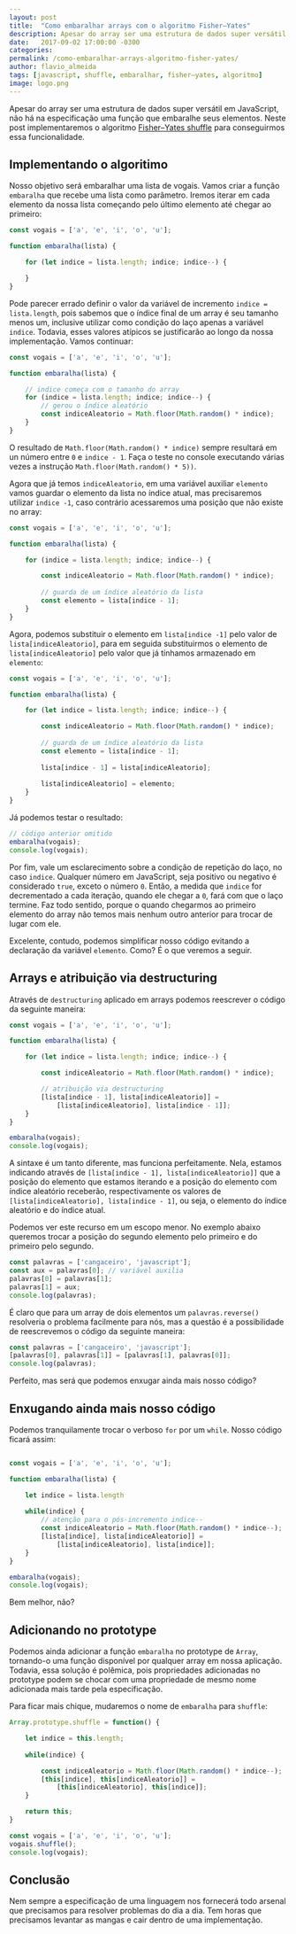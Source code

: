 ```yaml
---
layout: post
title:  "Como embaralhar arrays com o algoritmo Fisher–Yates"
description: Apesar do array ser uma estrutura de dados super versátil em JavaScript, não há na especificação uma função que embaralhe seus elementos. Neste post implementaremos o algoritmo Fisher–Yates shuffle para conseguirmos essa funcionalidade.
date:   2017-09-02 17:00:00 -0300
categories:
permalink: /como-embaralhar-arrays-algoritmo-fisher-yates/
author: flavio_almeida
tags: [javascript, shuffle, embaralhar, fisher–yates, algoritmo]
image: logo.png
---
```


Apesar do array ser uma estrutura de dados super versátil em JavaScript, não há na especificação uma função que embaralhe seus elementos. Neste post implementaremos o algoritmo <a href="https://en.wikipedia.org/wiki/Fisher%E2%80%93Yates_shuffle" target="_blank">Fisher–Yates shuffle</a> para conseguirmos essa funcionalidade.

## Implementando o algoritimo 

Nosso objetivo será embaralhar uma lista de vogais. Vamos criar a função `embaralha` que recebe uma lista como parâmetro. Iremos iterar em cada elemento da nossa lista começando pelo último elemento até chegar ao primeiro:

```javascript
const vogais = ['a', 'e', 'i', 'o', 'u'];

function embaralha(lista) {

    for (let indice = lista.length; indice; indice--) {

    }
}
```
Pode parecer errado definir o valor da variável de incremento `indice = lista.length`, pois sabemos que o índice final de um array é seu tamanho menos um, inclusive utilizar como condição do laço apenas a variável `indice`. Todavia, esses valores atípicos se justificarão ao longo da nossa implementação. Vamos continuar:


```javascript
const vogais = ['a', 'e', 'i', 'o', 'u'];

function embaralha(lista) {

    // indice começa com o tamanho do array
    for (indice = lista.length; indice; indice--) {
        // gerou o índice aleatório
        const indiceAleatorio = Math.floor(Math.random() * indice);
    }
}
```

O resultado de `Math.floor(Math.random() * indice)` sempre resultará em un número entre `0` e `indice - 1`. Faça o teste no console executando várias vezes a instrução `Math.floor(Math.random() * 5))`.

Agora que já temos `indiceAleatorio`, em uma variável auxiliar `elemento` vamos guardar o elemento da lista no índice atual, mas precisaremos utilizar `indice -1`, caso contrário acessaremos uma posição que não existe no array:

```javascript 
const vogais = ['a', 'e', 'i', 'o', 'u'];

function embaralha(lista) {

    for (indice = lista.length; indice; indice--) {

        const indiceAleatorio = Math.floor(Math.random() * indice);
        
        // guarda de um índice aleatório da lista
        const elemento = lista[indice - 1];
    }
}
```

Agora, podemos substituir o elemento em `lista[indice -1]` pelo valor de `lista[indiceAleatorio]`, para em seguida substituirmos o elemento de `lista[indiceAleatorio]` pelo valor que já tínhamos armazenado em `elemento`:

```javascript 
const vogais = ['a', 'e', 'i', 'o', 'u'];

function embaralha(lista) {

    for (let indice = lista.length; indice; indice--) {

        const indiceAleatorio = Math.floor(Math.random() * indice);
        
        // guarda de um índice aleatório da lista
        const elemento = lista[indice - 1];
        
        lista[indice - 1] = lista[indiceAleatorio];
        
        lista[indiceAleatorio] = elemento;
    }
}
```

Já podemos testar o resultado:

```javascript
// código anterior omitido 
embaralha(vogais);
console.log(vogais);
```
 
Por fim, vale um esclarecimento sobre a condição de repetição do laço, no caso `indice`. Qualquer número em JavaScript, seja positivo ou negativo é considerado `true`, exceto o número `0`. Então, a medida que `indice` for decrementado a cada iteração, quando ele chegar a `0`, fará com que o laço termine. Faz todo sentido, porque o quando chegarmos ao primeiro elemento do array não temos mais nenhum outro anterior para trocar de lugar com ele.


Excelente, contudo, podemos simplificar nosso código evitando a declaração da variável `elemento`. Como? É o que veremos a seguir.

## Arrays e atribuição via destructuring

Através de `destructuring` aplicado em arrays podemos reescrever o código da seguinte maneira:

```javascript
const vogais = ['a', 'e', 'i', 'o', 'u'];

function embaralha(lista) {

    for (let indice = lista.length; indice; indice--) {

        const indiceAleatorio = Math.floor(Math.random() * indice);

        // atribuição via destructuring
        [lista[indice - 1], lista[indiceAleatorio]] = 
            [lista[indiceAleatorio], lista[indice - 1]];
    }
}

embaralha(vogais);
console.log(vogais);
```

A sintaxe é um tanto diferente, mas funciona perfeitamente. Nela, estamos indicando através de `[lista[indice - 1], lista[indiceAleatorio]]` que a posição do elemento que estamos iterando e a posição do elemento com índice aleatório receberão, respectivamente os valores de `[lista[indiceAleatorio], lista[indice - 1]`, ou seja, o elemento do índice aleatório e do índice atual.

Podemos ver este recurso em um escopo menor. No exemplo abaixo queremos trocar a posição do segundo elemento pelo primeiro e do primeiro pelo segundo. 

```javascript
const palavras = ['cangaceiro', 'javascript'];
const aux = palavras[0]; // variável auxilia
palavras[0] = palavras[1];
palavras[1] = aux;
console.log(palavras);
```

É claro que para um array de dois elementos um `palavras.reverse()` resolveria o problema facilmente para nós, mas a questão é a possibilidade de reescrevemos o código da seguinte maneira:

```javascript
const palavras = ['cangaceiro', 'javascript'];
[palavras[0], palavras[1]] = [palavras[1], palavras[0]];
console.log(palavras);
```

Perfeito, mas será que podemos enxugar ainda mais nosso código?

## Enxugando ainda mais nosso código

Podemos tranquilamente trocar o verboso `for` por um `while`. Nosso código ficará assim:

```javascript

const vogais = ['a', 'e', 'i', 'o', 'u'];

function embaralha(lista) {

    let indice = lista.length
    
    while(indice) {
        // atenção para o pós-incremento indice-- 
        const indiceAleatorio = Math.floor(Math.random() * indice--);
        [lista[indice], lista[indiceAleatorio]] = 
            [lista[indiceAleatorio], lista[indice]];
    }
}

embaralha(vogais);
console.log(vogais);
```

Bem melhor, não?

## Adicionando no prototype

Podemos ainda adicionar a função `embaralha` no prototype de `Array`, tornando-o uma função disponível por qualquer array em nossa aplicação. Todavia, essa solução é polêmica, pois propriedades adicionadas no prototype podem se chocar com uma propriedade de mesmo nome adicionada mais tarde pela especificação. 

Para ficar mais chique, mudaremos o nome de `embaralha` para `shuffle`:

```javascript
Array.prototype.shuffle = function() {

    let indice = this.length;
    
    while(indice) {

        const indiceAleatorio = Math.floor(Math.random() * indice--);
        [this[indice], this[indiceAleatorio]] = 
            [this[indiceAleatorio], this[indice]];
    }

    return this;
}

const vogais = ['a', 'e', 'i', 'o', 'u'];
vogais.shuffle();
console.log(vogais);
```

## Conclusão

Nem sempre a especificação de uma linguagem nos fornecerá todo arsenal que precisamos para resolver problemas do dia a dia. Tem horas que precisamos levantar as mangas e cair dentro de uma implementação. 